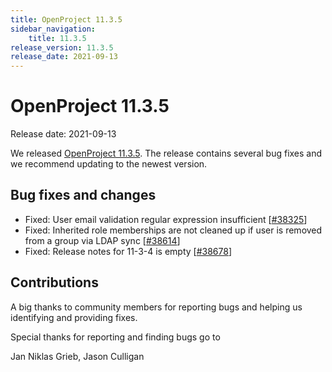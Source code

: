 ```yaml
---
title: OpenProject 11.3.5
sidebar_navigation:
    title: 11.3.5
release_version: 11.3.5
release_date: 2021-09-13
---
```


# OpenProject 11.3.5

Release date: 2021-09-13

We released [OpenProject 11.3.5](https://community.openproject.org/versions/1490).
The release contains several bug fixes and we recommend updating to the newest version.

<!--more-->
## Bug fixes and changes

- Fixed: User email validation regular expression insufficient \[[#38325](https://community.openproject.org/wp/38325)\]
- Fixed: Inherited role memberships are not cleaned up if user is removed from a group via LDAP sync \[[#38614](https://community.openproject.org/wp/38614)\]
- Fixed: Release notes for 11-3-4 is empty \[[#38678](https://community.openproject.org/wp/38678)\]

## Contributions
A big thanks to community members for reporting bugs and helping us identifying and providing fixes.

Special thanks for reporting and finding bugs go to

Jan Niklas Grieb, Jason Culligan
